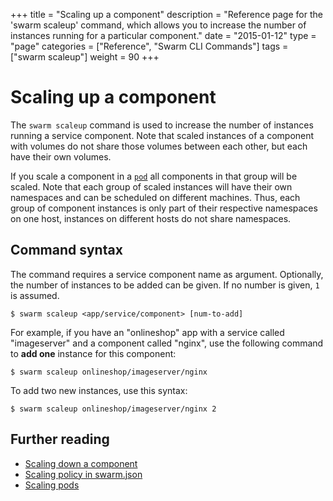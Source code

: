 +++
title = "Scaling up a component"
description = "Reference page for the 'swarm scaleup' command, which allows you to increase the number of instances running for a particular component."
date = "2015-01-12"
type = "page"
categories = ["Reference", "Swarm CLI Commands"]
tags = ["swarm scaleup"]
weight = 90
+++

# Scaling up a component

The `swarm scaleup` command is used to increase the number of instances running a service component. Note that scaled instances of a component with volumes do not share those volumes between each other, but each have their own volumes.

If you scale a component in a [`pod`](/reference/swarm-json/#pod) all components in that group will be scaled. Note that each group of scaled instances will have their own namespaces and can be scheduled on different machines. Thus, each group of component instances is only part of their respective namespaces on one host, instances on different hosts do not share namespaces.

## Command syntax

The command requires a service component name as argument. Optionally, the number of instances to be added can be given. If no number is given, `1` is assumed.

```nohighlight
$ swarm scaleup <app/service/component> [num-to-add]
```

For example, if you have an "onlineshop" app with a service called "imageserver" and a component called "nginx", use the following command to __add one__ instance for this component:

```nohighlight
$ swarm scaleup onlineshop/imageserver/nginx
```

To add two new instances, use this syntax:

```nohighlight
$ swarm scaleup onlineshop/imageserver/nginx 2
```

## Further reading

 * [Scaling down a component](/reference/cli/scaledown/)
 * [Scaling policy in swarm.json](/reference/swarm-json/#scaling_policy)
 * [Scaling pods](/reference/swarm-json/#pod)
